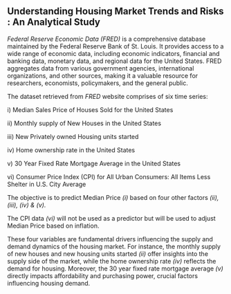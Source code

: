 ## Understanding Housing Market Trends and Risks : An Analytical Study

*Federal Reserve Economic Data (FRED)* is a comprehensive database maintained by the Federal Reserve Bank of St. Louis. It provides access to a wide range of economic data, including economic indicators, financial and banking data, monetary data, and regional data for the United States. FRED aggregates data from various government agencies, international organizations, and other sources, making it a valuable resource for researchers, economists, policymakers, and the general public.

The dataset retrieved from *FRED* website comprises of six time series:

i) Median Sales Price of Houses Sold for the United States

ii) Monthly supply of New Houses in the United States

iii) New Privately owned Housing units started

iv) Home ownership rate in the United States

v) 30 Year Fixed Rate Mortgage Average in the United States

vi) Consumer Price Index (CPI) for All Urban Consumers: All Items Less Shelter in U.S. City Average

The objective is to predict Median Price *(i)* based on four other factors *(ii), (iii), (iv) & (v).*

The CPI data *(vi)* will not be used as a predictor but will be used to adjust Median Price based on inflation.

These four variables are fundamental drivers influencing the supply and demand dynamics of the housing market. For instance, the monthly supply of new houses and new housing units started *(ii)* offer insights into the supply side of the market, while the home ownership rate *(iv)* reflects the demand for housing. Moreover, the 30 year fixed rate mortgage average *(v)* directly impacts affordability and purchasing power, crucial factors influencing housing demand.
